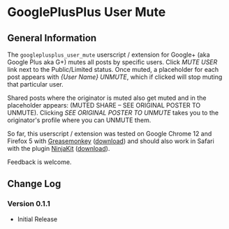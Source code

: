 # GooglePlusPlus User Mute

## General Information
The `googleplusplus_user_mute` userscript / extension for Google+ (aka Google Plus aka G+) mutes all posts by specific users. Click _MUTE USER_ link next to the Public/Limited status. Once muted, a placeholder for each post appears with _{User Name} UNMUTE_, which if clicked will stop muting that particular user.

Shared posts where the originator is muted also get muted and in the placeholder appears: (MUTED SHARE – SEE ORIGINAL POSTER TO UNMUTE). Clicking _SEE ORIGINAL POSTER TO UNMUTE_ takes you to the originator's profile where you can UNMUTE them.


So far, this userscript / extension was tested on Google Chrome 12 and Firefox 5 with [Greasemonkey](http://www.greasespot.net/) ([download](https://addons.mozilla.org/firefox/748/)) and should also work in Safari with the plugin [NinjaKit](http://d.hatena.ne.jp/os0x/20100612/1276330696) ([download](http://ss-o.net/safari/extension/NinjaKit.safariextz)).

Feedback is welcome.

## Change Log

### Version 0.1.1

- Initial Release